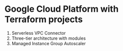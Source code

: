 # Google Cloud Platform with Terraform projects

1. Serverless VPC Connector
2. Three-tier architecture with modules
3. Managed Instance Group Autoscaler
